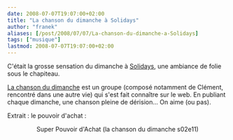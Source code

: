 ```yaml
---
date: 2008-07-07T19:07:00+02:00
title: "La chanson du dimanche à Solidays"
author: "franek"
aliases: [/post/2008/07/07/La-chanson-du-dimanche-a-Solidays]
tags: ["musique"]
lastmod: 2008-07-07T19:07:00+02:00
---
```

C'était la grosse sensation du dimanche à [Solidays](http://www.solidays.org), une ambiance de folie sous le chapiteau.

[La chanson du dimanche](http://www.lachansondudimanche.com/) est un groupe (composé notamment de Clément, rencontré dans une autre vie) qui s'est fait connaître sur le web. En publiant chaque dimanche, une chanson pleine de dérision... On aime (ou pas).

Extrait : le pouvoir d'achat :

<div class="external-media" style="margin: 1em auto; text-align: center;"><object data="http://www.youtube.com/v/RqzR-KwjlrI&hl=en&fs=1" height="350" type="application/x-shockwave-flash" width="425"> <param name="movie" value="http://www.youtube.com/v/RqzR-KwjlrI&hl=en&fs=1"></param> <param name="wmode" value="transparent"></param></object>  
Super Pouvoir d'Achat (la chanson du dimanche s02e11) </div>
